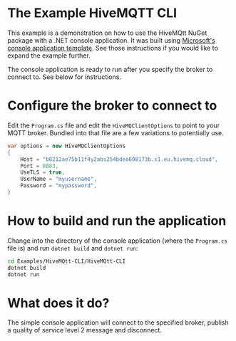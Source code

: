# The Example HiveMQTT CLI

This example is a demonstration on how to use the HiveMQtt NuGet package with a .NET console application.  It was built using [Microsoft's console application template](https://aka.ms/new-console-template).  See those instructions if you would like to expand the example further.

The console application is ready to run after you specify the broker to connect to.  See below for instructions.

# Configure the broker to connect to

Edit the `Program.cs` file and edit the `HiveMQClientOptions` to point to your MQTT broker.  Bundled into that file are a few variations to potentially use.

```c#
var options = new HiveMQClientOptions
{
    Host = "b8212ae75b11f4y2abs254bdea608173b.s1.eu.hivemq.cloud",
    Port = 8883,
    UseTLS = true,
    UserName = "myusername",
    Password = "mypassword",
}
```

# How to build and run the application

Change into the directory of the console application (where the `Program.cs` file is) and run `dotnet build` and `dotnet run`:

```bash
cd Examples/HiveMQtt-CLI/HiveMQtt-CLI
dotnet build
dotnet run
```

# What does it do?

The simple console application will connect to the specified broker, publish a quality of service level 2 message and disconnect.


